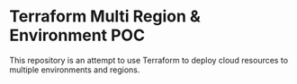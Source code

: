 # Terraform Multi Region & Environment POC

This repository is an attempt to use Terraform to deploy cloud resources to multiple environments and regions.
